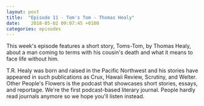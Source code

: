```yaml
---
layout: post
title:  "Episode 11 - Tom's Tom - Thomas Healy"
date:    2018-05-02 09:07:45 +0100
categories: episodes
---
```


This week's episode features a short story, Toms-Tom, by Thomas Healy,
about a man coming to terms with his cousin's death and what it means
to face life without him.

T.R. Healy was born and raised in the Pacific
Northwest and his stories have appeared in such publications as Crux,
Hawaii Review, Scrutiny, and Welter. Other People's Flowers is the
podcast that showcases short stories, essays, and reportage. We're the
first podcast-based literary journal. People hardly read journals
anymore so we hope you'll listen instead.
